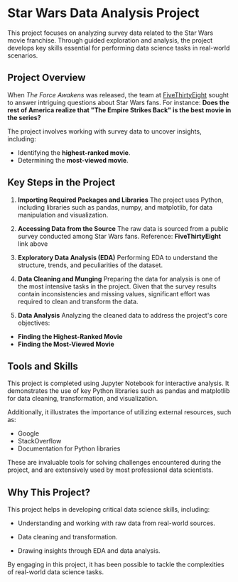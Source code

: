 # Star Wars Data Analysis Project
This project focuses on analyzing survey data related to the Star Wars movie franchise. Through guided exploration and analysis, the project develops key skills essential for performing data science tasks in real-world scenarios.

## Project Overview
When *The Force Awakens* was released, the team at [FiveThirtyEight](https://fivethirtyeight.datasettes.com/fivethirtyeight/star-wars-survey~2FStarWars/134) sought to answer intriguing questions about Star Wars fans. For instance:
**Does the rest of America realize that "The Empire Strikes Back" is the best movie in the series?**

The project involves working with survey data to uncover insights, including:

+ Identifying the **highest-ranked movie**.
+ Determining the **most-viewed movie**.


## Key Steps in the Project
1. **Importing Required Packages and Libraries**
The project uses Python, including libraries such as pandas, numpy, and matplotlib, for data manipulation and visualization.

2. **Accessing Data from the Source**
The raw data is sourced from a public survey conducted among Star Wars fans. Reference: **FiveThirtyEight** link above

3. **Exploratory Data Analysis (EDA)**
Performing EDA to understand the structure, trends, and peculiarities of the dataset.

4. **Data Cleaning and Munging**
Preparing the data for analysis is one of the most intensive tasks in the project. Given that the survey results contain inconsistencies and missing values, significant effort was required to clean and transform the data.

5. **Data Analysis**
Analyzing the cleaned data to address the project's core objectives:

 + **Finding the Highest-Ranked Movie**
 + **Finding the Most-Viewed Movie**


## Tools and Skills
This project is completed using Jupyter Notebook for interactive analysis. It demonstrates the use of key Python libraries such as pandas and matplotlib for data cleaning, transformation, and visualization.

Additionally, it illustrates the importance of utilizing external resources, such as:

+ Google
+ StackOverflow
+ Documentation for Python libraries
  
These are invaluable tools for solving challenges encountered during the project, and are extensively used by most professional data scientists.

## Why This Project?
This project helps in developing critical data science skills, including:

+ Understanding and working with raw data from real-world sources.

+ Data cleaning and transformation.

+ Drawing insights through EDA and data analysis.

By engaging in this project, it has been possible to tackle the complexities of real-world data science tasks.

